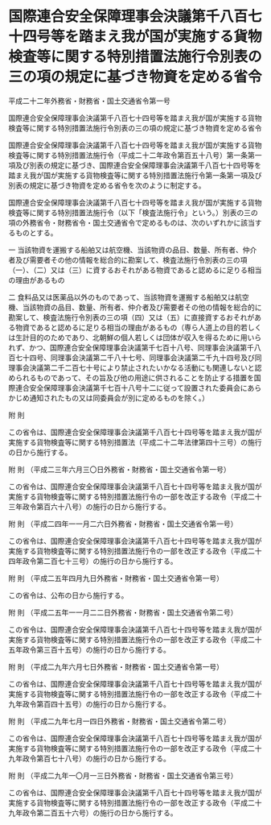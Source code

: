 # 国際連合安全保障理事会決議第千八百七十四号等を踏まえ我が国が実施する貨物検査等に関する特別措置法施行令別表の三の項の規定に基づき物資を定める省令

平成二十二年外務省・財務省・国土交通省令第一号

国際連合安全保障理事会決議第千八百七十四号等を踏まえ我が国が実施する貨物検査等に関する特別措置法施行令別表の三の項の規定に基づき物資を定める省令

国際連合安全保障理事会決議第千八百七十四号等を踏まえ我が国が実施する貨物検査等に関する特別措置法施行令（平成二十二年政令第百五十八号）第一条第一項及び別表の規定に基づき、国際連合安全保障理事会決議第千八百七十四号等を踏まえ我が国が実施する貨物検査等に関する特別措置法施行令第一条第一項及び別表の規定に基づき物資を定める省令を次のように制定する。

国際連合安全保障理事会決議第千八百七十四号等を踏まえ我が国が実施する貨物検査等に関する特別措置法施行令（以下「検査法施行令」という。）別表の三の項の外務省令・財務省令・国土交通省令で定めるものは、次のいずれかに該当するものとする。

一 当該物資を運搬する船舶又は航空機、当該物資の品目、数量、所有者、仲介者及び需要者その他の情報を総合的に勘案して、検査法施行令別表の三の項（一）、（二）又は（三）に資するおそれがある物資であると認めるに足りる相当の理由があるもの

二 食料品又は医薬品以外のものであって、当該物資を運搬する船舶又は航空機、当該物資の品目、数量、所有者、仲介者及び需要者その他の情報を総合的に勘案して、検査法施行令別表の三の項（四）又は（五）に直接資するおそれがある物資であると認めるに足りる相当の理由があるもの（専ら人道上の目的若しくは生計目的のためであり、北朝鮮の個人若しくは団体が収入を得るために用いられず、かつ、国際連合安全保障理事会決議第千七百十八号、同理事会決議第千八百七十四号、同理事会決議第二千八十七号、同理事会決議第二千九十四号及び同理事会決議第二千二百七十号により禁止されたいかなる活動にも関連しないと認められるものであって、その旨及び他の用途に供されることを防止する措置を国際連合安全保障理事会決議第千七百十八号十二に従って設置された委員会にあらかじめ通知されたもの又は同委員会が別に定めるものを除く。）

附 則

この省令は、国際連合安全保障理事会決議第千八百七十四号等を踏まえ我が国が実施する貨物検査等に関する特別措置法（平成二十二年法律第四十三号）の施行の日から施行する。

附 則 （平成二三年六月三〇日外務省・財務省・国土交通省令第一号）

この省令は、国際連合安全保障理事会決議第千八百七十四号等を踏まえ我が国が実施する貨物検査等に関する特別措置法施行令の一部を改正する政令（平成二十三年政令第百六十八号）の施行の日から施行する。

附 則 （平成二四年一一月二六日外務省・財務省・国土交通省令第一号）

この省令は、国際連合安全保障理事会決議第千八百七十四号等を踏まえ我が国が実施する貨物検査等に関する特別措置法施行令の一部を改正する政令（平成二十四年政令第二百七十三号）の施行の日から施行する。

附 則 （平成二五年四月九日外務省・財務省・国土交通省令第一号）

この省令は、公布の日から施行する。

附 則 （平成二五年一一月二二日外務省・財務省・国土交通省令第二号）

この省令は、国際連合安全保障理事会決議第千八百七十四号等を踏まえ我が国が実施する貨物検査等に関する特別措置法施行令の一部を改正する政令（平成二十五年政令第三百十五号）の施行の日から施行する。

附 則 （平成二九年六月七日外務省・財務省・国土交通省令第一号）

この省令は、国際連合安全保障理事会決議第千八百七十四号等を踏まえ我が国が実施する貨物検査等に関する特別措置法施行令の一部を改正する政令（平成二十九年政令第百四十五号）の施行の日から施行する。

附 則 （平成二九年七月一四日外務省・財務省・国土交通省令第二号）

この省令は、国際連合安全保障理事会決議第千八百七十四号等を踏まえ我が国が実施する貨物検査等に関する特別措置法施行令の一部を改正する政令（平成二十九年政令第百七十八号）の施行の日から施行する。

附 則 （平成二九年一〇月一三日外務省・財務省・国土交通省令第三号）

この省令は、国際連合安全保障理事会決議第千八百七十四号等を踏まえ我が国が実施する貨物検査等に関する特別措置法施行令の一部を改正する政令（平成二十九年政令第二百五十六号）の施行の日から施行する。
